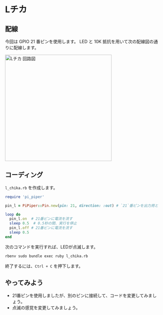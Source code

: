 # Lチカ

## 配線

今回は GPIO 21 番ピンを使用します。
LED と 10K 抵抗を用いて次の配線図の通りに配線します。

<img src='https://raw.githubusercontent.com/libertyfish-co/ruby-hw/images/l_chika.png' alt='Lチカ 回路図' width="350" />

## コーディング

`l_chika.rb` を作成します。

```ruby
require 'pi_piper'

pin_l = PiPiper::Pin.new(pin: 21, direction: :out) # `21`番ピンを出力用として準備しています。

loop do
  pin_l.on  # 21番ピンに電流を流す
  sleep 0.5  # 0.5秒の間、実行を停止
  pin_l.off # 21番ピンに電流を流す
  sleep 0.5
end
```

次のコマンドを実行すれば、LEDが点滅します。

```bash
rbenv sudo bundle exec ruby l_chika.rb
```

終了するには、`Ctrl + C` を押下します。

## やってみよう

* 21番ピンを使用しましたが、別のピンに接続して、コードを変更してみましょう。
* 点滅の感覚を変更してみましょう。
